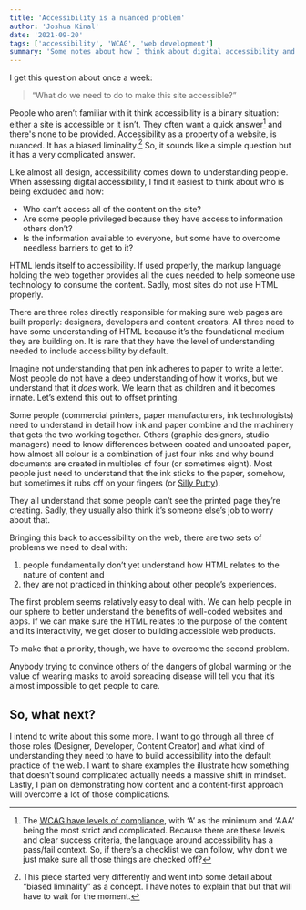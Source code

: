 ```yaml
---
title: 'Accessibility is a nuanced problem'
author: 'Joshua Kinal'
date: '2021-09-20'
tags: ['accessibility', 'WCAG', 'web development']
summary: 'Some notes about how I think about digital accessibility and how we can make it a more common practice in digital products. It’s everybody’s responsibility -> It’s just that most people don’t know that, they don’t care and it sounds hard.'
---
```


I get this question about once a week:

> “What do we need to do to make this site accessible?”

People who aren’t familiar with it think accessibility is a binary situation: either a site is accessible or it isn’t. They often want a quick answer[^1] and there's none to be provided. Accessibility as a property of a website, is nuanced. It has a biased liminality.[^2] So, it sounds like a simple question but it has a very complicated answer.

Like almost all design, accessibility comes down to understanding people. When assessing digital accessibility, I find it easiest to think about who is being excluded and how:

* Who can’t access all of the content on the site?
* Are some people privileged because they have access to information others don’t?
* Is the information available to everyone, but some have to overcome needless barriers to get to it?

HTML lends itself to accessibility. If used properly, the markup language holding the web together provides all the cues needed to help someone use technology to consume the content. Sadly, most sites do not use HTML properly.

There are three roles directly responsible for making sure web pages are built properly: designers, developers and content creators. All three need to have some understanding of HTML because it’s the foundational medium they are building on. It is rare that they have the level of understanding needed to include accessibility by default.

Imagine not understanding that pen ink adheres to paper to write a letter. Most people do not have a deep understanding of how it works, but we understand that it *does* work. We learn that as children and it becomes innate. Let’s extend this out to offset printing.

Some people (commercial printers, paper manufacturers, ink technologists) need to understand in detail how ink and paper combine and the machinery that gets the two working together. Others (graphic designers, studio managers) need to know differences between coated and uncoated paper, how almost all colour is a combination of just four inks and why bound documents are created in multiples of four (or sometimes eight). Most people just need to understand that the ink sticks to the paper, somehow, but sometimes it rubs off on your fingers (or [Silly Putty](https://www.youtube.com/watch?v=LOWPMYmT8Eo)).

They all understand that some people can’t see the printed page they’re creating. Sadly, they usually also think it’s someone else’s job to worry about that.

Bringing this back to accessibility on the web, there are two sets of problems we need to deal with:

1. people fundamentally don’t yet understand how HTML relates to the nature of content and
2. they are not practiced in thinking about other people’s experiences.

The first problem seems relatively easy to deal with. We can help people in our sphere to better understand the benefits of well-coded websites and apps. If we can make sure the HTML relates to the purpose of the content and its interactivity, we get closer to building accessible web products.

To make that a priority, though, we have to overcome the second problem.

Anybody trying to convince others of the dangers of global warming or the value of wearing masks to avoid spreading disease will tell you that it’s almost impossible to get people to care.

## So, what next?

I intend to write about this some more. I want to go through all three of those roles (Designer, Developer, Content Creator) and what kind of understanding they need to have to build accessibility into the default practice of the web. I want to share examples the illustrate how something that doesn’t sound complicated actually needs a massive shift in mindset. Lastly, I plan on demonstrating how content and a content-first approach will overcome a lot of those complications.


[^1]: The [<abbr title="Web Content Accessibility Guidelines">WCAG</abbr> have levels of compliance](https://www.w3.org/WAI/WCAG21/quickref/), with ‘A’ as the minimum and ‘AAA’ being the most strict and complicated. Because there are these levels and clear success criteria, the language around accessibility has a pass/fail context. So, if there’s a checklist we can follow, why don’t we just make sure all those things are checked off?

[^2]: This piece started very differently and went into some detail about “biased liminality” as a concept. I have notes to explain that but that will have to wait for the moment.
